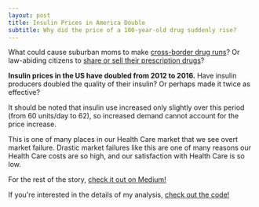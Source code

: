 ```yaml
---
layout: post
title: Insulin Prices in America Double
subtitle: Why did the price of a 100-year-old drug suddenly rise?
---
```


What could cause suburban moms to make [cross-border drug runs](https://www.washingtonpost.com/world/the_americas/as-price-of-insulin-soars-americans-caravan-to-canada-for-lifesaving-medicine/2019/06/14/0a272fb6-8217-11e9-9a67-a687ca99fb3d_story.html?noredirect=on&utm_term=.4ae2ae43c6f3)? Or law-abiding citizens to [share or sell their prescription drugs](https://www.wsj.com/video/series/moving-upstream/high-insulin-prices-drive-diabetics-to-take-extreme-measures/1AB7653D-D0F8-4441-9218-5668D1BC62A7)?

**Insulin prices in the US have doubled from 2012 to 2016.** Have insulin producers doubled the quality of their insulin? Or perhaps made it twice as effective?

It should be noted that insulin use increased only slightly over this period (from 60 units/day to 62), so increased demand cannot account for the price increase.

This is one of many places in our Health Care market that we see overt market failure. Drastic market failures like this are one of many reasons our Health Care costs are so high, and our satisfaction with Health Care is so low.

For the rest of the story, [check it out on Medium!](https://medium.com/@eric97/insulin-prices-in-america-double-a01847eee936)

If you're interested in the details of my analysis, [check out the code!](https://github.com/ewuerfel66/DS_Unit_1_Project/blob/master/EricWuerfel_InsulinPrices.ipynb)

